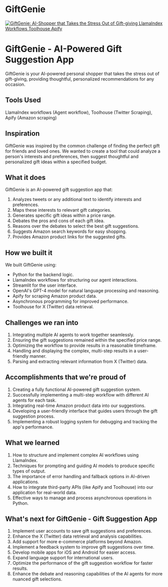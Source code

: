 # GiftGenie

[![GiftGenie: AI-Shopper that Takes the Stress Out of Gift-giving LlamaIndex Workflows Toolhouse Apify](https://img.youtube.com/vi/gI-o8OK9IpA/0.jpg)](https://www.youtube.com/watch?v=gI-o8OK9IpA)

# GiftGenie - AI-Powered Gift Suggestion App

GiftGenie is your AI-powered personal shopper that takes the stress out of gift-giving, providing thoughtful, personalized recommendations for any occasion.

## Tools Used
LlamaIndex workflows (Agent workflow), Toolhouse (Twitter Scraping), Apify (Amazon scraping)

## Inspiration
GiftGenie was inspired by the common challenge of finding the perfect gift for friends and loved ones. We wanted to create a tool that could analyze a person's interests and preferences, then suggest thoughtful and personalized gift ideas within a specified budget.

## What it does
GiftGenie is an AI-powered gift suggestion app that:

1. Analyzes tweets or any additional text to identify interests and preferences.
2. Maps these interests to relevant gift categories.
3. Generates specific gift ideas within a price range.
4. Debates the pros and cons of each gift idea.
5. Reasons over the debates to select the best gift suggestions.
6. Suggests Amazon search keywords for easy shopping.
7. Provides Amazon product links for the suggested gifts.

## How we built it
We built GiftGenie using:

- Python for the backend logic.
- LlamaIndex workflows for structuring our agent interactions.
- Streamlit for the user interface.
- OpenAI's GPT-4 model for natural language processing and reasoning.
- Apify for scraping Amazon product data.
- Asynchronous programming for improved performance.
- Toolhouse for X (Twitter) data retrieval.

## Challenges we ran into
1. Integrating multiple AI agents to work together seamlessly.
2. Ensuring the gift suggestions remained within the specified price range.
3. Optimizing the workflow to provide results in a reasonable timeframe.
4. Handling and displaying the complex, multi-step results in a user-friendly manner.
5. Parsing and extracting relevant information from X (Twitter) data.

## Accomplishments that we're proud of
1. Creating a fully functional AI-powered gift suggestion system.
2. Successfully implementing a multi-step workflow with different AI agents for each task.
3. Integrating real-time Amazon product data into our suggestions.
4. Developing a user-friendly interface that guides users through the gift suggestion process.
5. Implementing a robust logging system for debugging and tracking the app's performance.

## What we learned
1. How to structure and implement complex AI workflows using LlamaIndex.
2. Techniques for prompting and guiding AI models to produce specific types of output.
3. The importance of error handling and fallback options in AI-driven applications.
4. How to integrate third-party APIs (like Apify and Toolhouse) into our application for real-world data.
5. Effective ways to manage and process asynchronous operations in Python.

## What's next for GiftGenie - Gift Suggestion App
1. Implement user accounts to save gift suggestions and preferences.
2. Enhance the X (Twitter) data retrieval and analysis capabilities.
3. Add support for more e-commerce platforms beyond Amazon.
4. Implement a feedback system to improve gift suggestions over time.
5. Develop mobile apps for iOS and Android for easier access.
6. Expand language support for international users.
7. Optimize the performance of the gift suggestion workflow for faster results.
8. Enhance the debate and reasoning capabilities of the AI agents for more nuanced gift selections.
